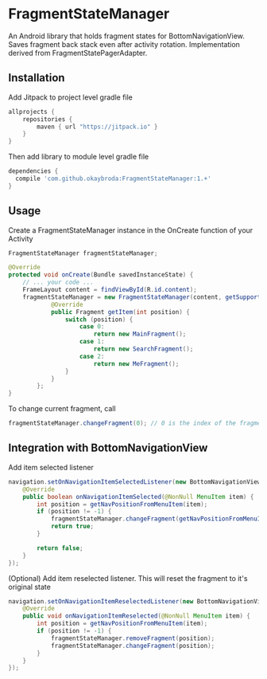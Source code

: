 # FragmentStateManager
An Android library that holds fragment states for BottomNavigationView. Saves fragment back stack even after activity rotation. Implementation derived from FragmentStatePagerAdapter.

## Installation
Add Jitpack to project level gradle file
```gradle
allprojects {
    repositories {
        maven { url "https://jitpack.io" }
    }
}
```

Then add library to module level gradle file
```gradle
dependencies {
  compile 'com.github.okaybroda:FragmentStateManager:1.+'
}
```
## Usage
Create a FragmentStateManager instance in the OnCreate function of your Activity
```java
FragmentStateManager fragmentStateManager;

@Override
protected void onCreate(Bundle savedInstanceState) {
    // ... your code ...
    FrameLayout content = findViewById(R.id.content);
    fragmentStateManager = new FragmentStateManager(content, getSupportFragmentManager()) {
            @Override
            public Fragment getItem(int position) {
                switch (position) {
                    case 0:
                        return new MainFragment();
                    case 1:
                        return new SearchFragment();
                    case 2:
                        return new MeFragment();
                }
            }
        };
}
```
To change current fragment, call
```java
fragmentStateManager.changeFragment(0); // 0 is the index of the fragment
```
## Integration with BottomNavigationView
Add item selected listener
```java
navigation.setOnNavigationItemSelectedListener(new BottomNavigationView.OnNavigationItemSelectedListener() {
    @Override
    public boolean onNavigationItemSelected(@NonNull MenuItem item) {
        int position = getNavPositionFromMenuItem(item);
        if (position != -1) {
            fragmentStateManager.changeFragment(getNavPositionFromMenuItem(item));
            return true;
        }

        return false;
    }
});
```

(Optional) Add item reselected listener. This will reset the fragment to it's original state
```java
navigation.setOnNavigationItemReselectedListener(new BottomNavigationView.OnNavigationItemReselectedListener() {
    @Override
    public void onNavigationItemReselected(@NonNull MenuItem item) {
        int position = getNavPositionFromMenuItem(item);
        if (position != -1) {
            fragmentStateManager.removeFragment(position);
            fragmentStateManager.changeFragment(position);
        }
    }
});
```
